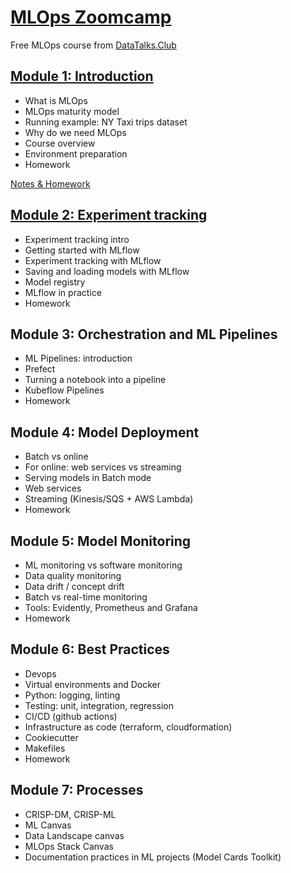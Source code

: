 # [MLOps Zoomcamp](https://github.com/DataTalksClub/mlops-zoomcamp)
Free MLOps course from [DataTalks.Club](https://datatalks.club/)

## [Module 1: Introduction](https://github.com/DataTalksClub/mlops-zoomcamp/tree/main/01-intro)
- What is MLOps
- MLOps maturity model
- Running example: NY Taxi trips dataset
- Why do we need MLOps
- Course overview
- Environment preparation
- Homework

[Notes & Homework](https://github.com/crushedmonster/mlops-zoomcamp/tree/main/01-intro)

## [Module 2: Experiment tracking](https://github.com/DataTalksClub/mlops-zoomcamp/blob/main/02-experiment-tracking)
- Experiment tracking intro
- Getting started with MLflow
- Experiment tracking with MLflow
- Saving and loading models with MLflow
- Model registry
- MLflow in practice
- Homework

## Module 3: Orchestration and ML Pipelines
- ML Pipelines: introduction
- Prefect
- Turning a notebook into a pipeline
- Kubeflow Pipelines
- Homework

## Module 4: Model Deployment
- Batch vs online
- For online: web services vs streaming
- Serving models in Batch mode
- Web services
- Streaming (Kinesis/SQS + AWS Lambda)
- Homework

## Module 5: Model Monitoring
- ML monitoring vs software monitoring
- Data quality monitoring
- Data drift / concept drift
- Batch vs real-time monitoring
- Tools: Evidently, Prometheus and Grafana
- Homework

## Module 6: Best Practices
- Devops
- Virtual environments and Docker
- Python: logging, linting
- Testing: unit, integration, regression
- CI/CD (github actions)
- Infrastructure as code (terraform, cloudformation)
- Cookiecutter
- Makefiles
- Homework

## Module 7: Processes
- CRISP-DM, CRISP-ML
- ML Canvas
- Data Landscape canvas
- MLOps Stack Canvas
- Documentation practices in ML projects (Model Cards Toolkit)
